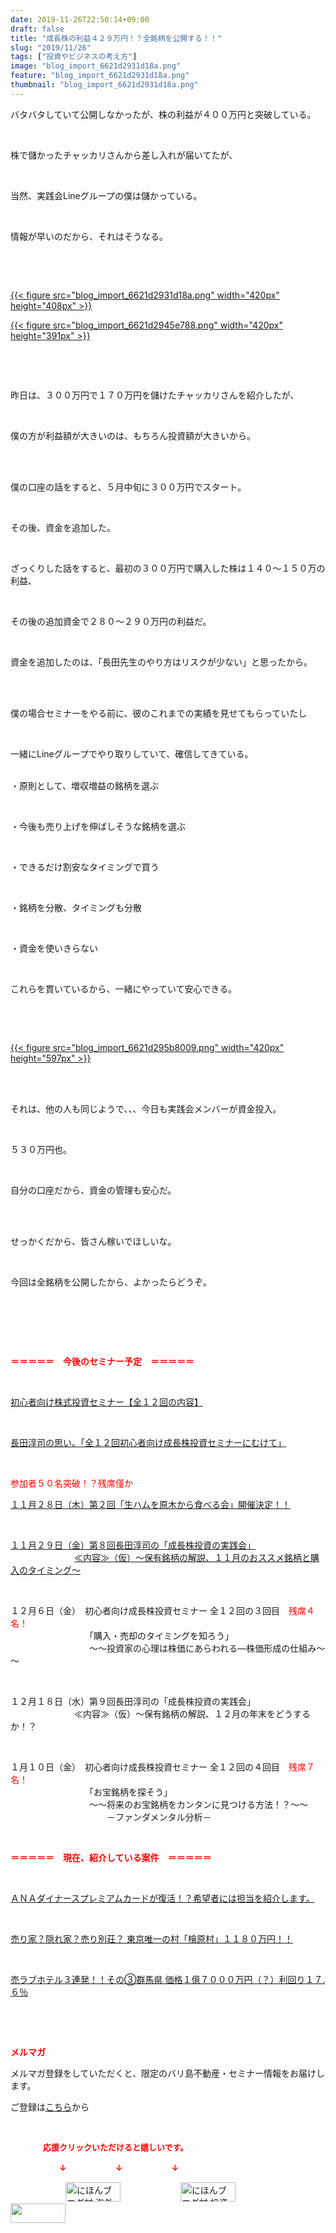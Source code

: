 ```yaml
---
date: 2019-11-26T22:50:14+09:00
draft: false
title: "成長株の利益４２９万円！？全銘柄を公開する！！"
slug: "2019/11/26"
tags: ["投資やビジネスの考え方"]
image: "blog_import_6621d2931d18a.png"
feature: "blog_import_6621d2931d18a.png"
thumbnail: "blog_import_6621d2931d18a.png"
---
```

<p>バタバタしていて公開しなかったが、株の利益が４００万円と突破している。</p><p> </p><p>株で儲かったチャッカリさんから差し入れが届いてたが、</p><p> </p><p>当然、実践会Lineグループの僕は儲かっている。</p><p> </p><p>情報が早いのだから、それはそうなる。</p><p> </p><p> </p><p><a href="blog_import_6621d2931d18a.png">{{< figure src="blog_import_6621d2931d18a.png" width="420px" height="408px" >}}</a></p><p><a href="blog_import_6621d2945e788.png">{{< figure src="blog_import_6621d2945e788.png" width="420px" height="391px" >}}</a></p><p> </p><p> </p><p>昨日は、３００万円で１７０万円を儲けたチャッカリさんを紹介したが、</p><p> </p><p>僕の方が利益額が大きいのは、もちろん投資額が大きいから。</p><p> </p><p><br/>僕の口座の話をすると、５月中旬に３００万円でスタート。</p><p> </p><p>その後、資金を追加した。</p><p> </p><p>ざっくりした話をすると、最初の３００万円で購入した株は１４０～１５０万の利益、</p><p> </p><p>その後の追加資金で２８０～２９０万円の利益だ。</p><p> </p><p>資金を追加したのは、「長田先生のやり方はリスクが少ない」と思ったから。</p><p> </p><p><br/>僕の場合セミナーをやる前に、彼のこれまでの実績を見せてもらっていたし</p><p> </p><p>一緒にLineグループでやり取りしていて、確信してきている。</p><p><br/>・原則として、増収増益の銘柄を選ぶ</p><p> </p><p>・今後も売り上げを伸ばしそうな銘柄を選ぶ</p><p> </p><p>・できるだけ割安なタイミングで買う</p><p> </p><p>・銘柄を分散、タイミングも分散</p><p> </p><p>・資金を使いきらない</p><p> </p><p>これらを貫いているから、一緒にやっていて安心できる。</p><p> </p><p> </p><p><a href="blog_import_6621d295b8009.png">{{< figure src="blog_import_6621d295b8009.png" width="420px" height="597px" >}}</a></p><p> </p><p><br/>それは、他の人も同じようで、、、今日も実践会メンバーが資金投入。</p><p> </p><p>５３０万円也。</p><p> </p><p>自分の口座だから、資金の管理も安心だ。</p><p> </p><p><br/>せっかくだから、皆さん稼いでほしいな。</p><p> </p><p>今回は全銘柄を公開したから、よかったらどうぞ。</p><p> </p><p> </p><p> </p><p><span style="font-weight: bold;"><span style="color: rgb(255, 0, 0);">＝＝＝＝＝　今後のセミナー予定　＝＝＝＝＝</span></span></p><p> </p><p><a href="entry-12526587328.html" target="_blank">初心者向け株式投資セミナー【全１２回の内容】</a></p><p> </p><p><span style="color: rgb(255, 0, 0);"><a href="entry-12526985641.html" target="_blank">長田淳司の思い。「全１２回初心者向け成長株投資セミナーにむけて」</a></span></p><p> </p><p><span style="color: rgb(255, 0, 0);">参加者５０名突破！？残席僅か</span></p><p><a href="entry-12540198258.html" target="_blank">１１月２８日（木）第２回「生ハムを原木から食べる会」開催決定！！</a>　　</p><p> </p><p><a href="entry-12547181275.html#_=_" target="_blank">１１月２９日（金）第８回長田淳司の「成長株投資の実践会」</a><br/> 　　　　　　　<a href="entry-12547181275.html#_=_" target="_blank">≪内容≫（仮）～保有銘柄の解説、１１月のおススメ銘柄と購入のタイミング～</a></p><p> </p><p>１２月６日（金）　初心者向け成長株投資セミナー 全１２回の３回目　<span style="color: rgb(255, 0, 0);">残席４名！</span><br/>　　　　　　　　　「購入・売却のタイミングを知ろう」<br/>　　　　　　　　　～～投資家の心理は株価にあらわれる―株価形成の仕組み～～</p><p> </p><p>１２月１８日（水）第９回長田淳司の「成長株投資の実践会」<br/> 　　　　　　　≪内容≫（仮）～保有銘柄の解説、１２月の年末をどうするか！？</p><p> </p><p>１月１０日（金）　初心者向け成長株投資セミナー 全１２回の４回目　<span style="color: rgb(255, 0, 0);">残席７名！</span><br/>　　　　　　　　　「お宝銘柄を探そう」<br/>　　　　　　　　　～～将来のお宝銘柄をカンタンに見つける方法！？～～<br/>　　　　　　　　　　　－ファンダメンタル分析－</p><p> </p><p><span style="font-weight: bold;"><span style="color: rgb(255, 0, 0);">＝＝＝＝＝　現在、紹介している案件　＝＝＝＝＝</span></span></p><p> </p><p><a href="entry-12529998383.html" target="_blank">ＡＮＡダイナースプレミアムカードが復活！？希望者には担当を紹介します。</a></p><p> </p><p><a href="entry-12500415311.html" target="_blank">売り家？隠れ家？売り別荘？ 東京唯一の村「檜原村」１１８０万円！！</a></p><p> </p><p><a href="entry-12504218353.html" target="_blank">売ラブホテル３連発！！その③群馬県 価格１億７０００万円（？）利回り１７.６％</a></p><p> </p><p> </p><p><span style="font-weight: bold;"><span style="color: rgb(255, 0, 0);">メルマガ</span></span></p><p>メルマガ登録をしていただくと、限定のバリ島不動産・セミナー情報をお届けします。</p><p>ご登録は<a href="f9eeVI" target="_blank">こちら</a>から</p><p style="text-align: center;"> </p><p><font color="#ff0000" size="2"><strong>　　　　応援クリックいただけると嬉しいです。</strong></font></p><p><font color="#ff0000" size="2"><strong>　　　　　　↓　　　　　　↓　　　　　　↓</strong></font></p><p><a href="ranking.html?p_cid=01260127" id="&amp;blogmura_banner"><img alt="にほんブログ村 海外生活ブログ バリ島情報へ" border="0" height="31" src="data:image/svg+xml;charset=utf-8,%3Csvg%20xmlns%3D%22http%3A%2F%2Fwww.w3.org%2F2000%2Fsvg%22%20title%3D%22Placeholder%20for%20Images%22%20role%3D%22presentation%22%20viewBox%3D%220%200%2088%2031%22%20%2F%3E" width="88" data-src="//overseas.blogmura.com/bali/img/bali88_31.gif" style="aspect-ratio: auto 88 / 31;"/><noscript><img alt="にほんブログ村 海外生活ブログ バリ島情報へ" border="0" height="31" src="//overseas.blogmura.com/bali/img/bali88_31.gif" width="88"></noscript></a>  <a href="ranking.html?p_cid=01260127" id="&amp;blogmura_banner"><img alt="にほんブログ村 投資ブログ 不動産投資へ" border="0" height="31" src="data:image/svg+xml;charset=utf-8,%3Csvg%20xmlns%3D%22http%3A%2F%2Fwww.w3.org%2F2000%2Fsvg%22%20title%3D%22Placeholder%20for%20Images%22%20role%3D%22presentation%22%20viewBox%3D%220%200%2088%2031%22%20%2F%3E" width="88" data-src="//investment.blogmura.com/hudousantoushi/img/hudousantoushi88_31.gif" style="aspect-ratio: auto 88 / 31;"/><noscript><img alt="にほんブログ村 投資ブログ 不動産投資へ" border="0" height="31" src="//investment.blogmura.com/hudousantoushi/img/hudousantoushi88_31.gif" width="88"></noscript></a> <a href="link.php?1804582" title="人気ブログランキングへ"><img border="0" height="31" src="data:image/svg+xml;charset=utf-8,%3Csvg%20xmlns%3D%22http%3A%2F%2Fwww.w3.org%2F2000%2Fsvg%22%20title%3D%22Placeholder%20for%20Images%22%20role%3D%22presentation%22%20viewBox%3D%220%200%2088%2031%22%20%2F%3E" width="88" data-src="https://blog.with2.net/img/banner/banner_22.gif" style="aspect-ratio: auto 88 / 31;"/><noscript><img border="0" height="31" src="https://blog.with2.net/img/banner/banner_22.gif" width="88"></noscript></a></p><p> </p>

